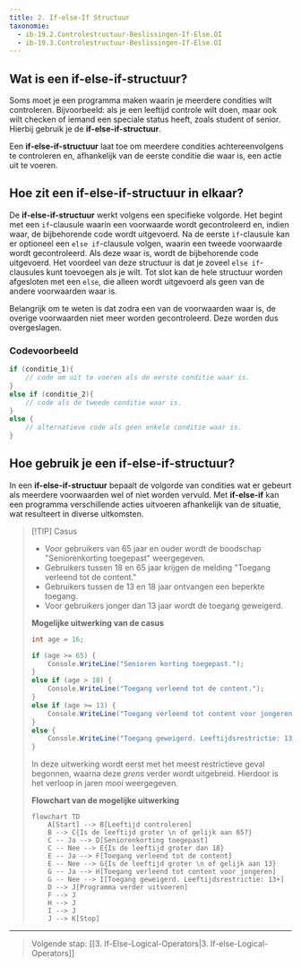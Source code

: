 ```yaml
---
title: 2. If-else-If Structuur
taxonomie:
  - ib-19.2.Controlestructuur-Beslissingen-If-Else.OI
  - ib-19.3.Controlestructuur-Beslissingen-If-Else.OI
---
```


## Wat is een if-else-if-structuur?
Soms moet je een programma maken waarin je meerdere condities wilt controleren. Bijvoorbeeld: als je een leeftijd controle wilt doen, maar ook wilt checken of iemand een speciale status heeft, zoals student of senior. Hierbij gebruik je de **if-else-if-structuur**.

Een **if-else-if-structuur** laat toe om meerdere condities achtereenvolgens te controleren en, afhankelijk van de eerste conditie die waar is, een actie uit te voeren.

## Hoe zit een if-else-if-structuur in elkaar?
De **if-else-if-structuur** werkt volgens een specifieke volgorde. Het begint met een `if`-clausule waarin een voorwaarde wordt gecontroleerd en, indien waar, de bijbehorende code wordt uitgevoerd.  Na de eerste `if`-clausule kan er optioneel een `else if`-clausule volgen, waarin een tweede voorwaarde wordt gecontroleerd. Als deze waar is, wordt de bijbehorende code uitgevoerd. Het voordeel van deze structuur is dat je zoveel `else if`-clausules kunt toevoegen als je wilt. Tot slot kan de hele structuur worden afgesloten met een `else`, die alleen wordt uitgevoerd als geen van de andere voorwaarden waar is.

Belangrijk om te weten is dat zodra een van de voorwaarden waar is, de overige voorwaarden niet meer worden gecontroleerd. Deze worden dus overgeslagen.

### Codevoorbeeld
```C#
if (conditie_1){
    // code om uit te voeren als de eerste conditie waar is.
}
else if (conditie_2){
    // code als de tweede conditie waar is.
}
else {
    // alternatieve code als geen enkele conditie waar is.
}
```

## Hoe gebruik je een if-else-if-structuur?
In een **if-else-if-structuur** bepaalt de volgorde van condities wat er gebeurt als meerdere voorwaarden wel of niet worden vervuld. Met **if-else-if** kan een programma verschillende acties uitvoeren afhankelijk van de situatie, wat resulteert in diverse uitkomsten. 

> [!TIP] Casus
> - Voor gebruikers van 65 jaar en ouder wordt de boodschap "Seniorenkorting toegepast" weergegeven.
> - Gebruikers tussen 18 en 65 jaar krijgen de melding "Toegang verleend tot de content."
> - Gebruikers tussen de 13 en 18 jaar ontvangen een beperkte toegang.
> - Voor gebruikers jonger dan 13 jaar wordt de toegang geweigerd.
> 
> **Mogelijke uitwerking van de casus**
> ```C#
> int age = 16;
> 
> if (age >= 65) {
>     Console.WriteLine("Senioren korting toegepast.");
> }
> else if (age > 18) {
>     Console.WriteLine("Toegang verleend tot de content.");
> }
> else if (age >= 13) {
>     Console.WriteLine("Toegang verleend tot content voor jongeren.");
> }
> else {
>     Console.WriteLine("Toegang geweigerd. Leeftijdsrestrictie: 13+");
> }
> ```
> 
> In deze uitwerking wordt eerst met het meest restrictieve geval begonnen, waarna deze *grens* verder wordt uitgebreid. Hierdoor is het verloop in jaren mooi weergegeven.
> 
> **Flowchart van de mogelijke uitwerking**
> ```mermaid
> flowchart TD
>     A[Start] --> B[Leeftijd controleren]
>     B --> C{Is de leeftijd groter \n of gelijk aan 65?}
>     C -- Ja --> D[Seniorenkorting toegepast]
>     C -- Nee --> E{Is de leeftijd groter dan 18}
>     E -- Ja --> F[Toegang verleend tot de content]
>     E -- Nee --> G{Is de leeftijd groter \n of gelijk aan 13}
>     G -- Ja --> H[Toegang verleend tot content voor jongeren]
>     G -- Nee --> I[Toegang geweigerd. Leeftijdsrestrictie: 13+]
>     D --> J[Programma verder uitvoeren]
>     F --> J
>     H --> J
>     I --> J
>     J --> K[Stop]
> 
> ```

---

> Volgende stap: [[3. If-Else-Logical-Operators|3. If-else-Logical-Operators]]
